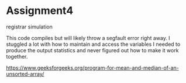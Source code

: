 # Assignment4
registrar simulation


This code compiles but will likely throw a segfault error right away. I stuggled a lot with how to maintain and access the variables I needed to produce the output statistics and never figured out how to make it work together.

https://www.geeksforgeeks.org/program-for-mean-and-median-of-an-unsorted-array/
